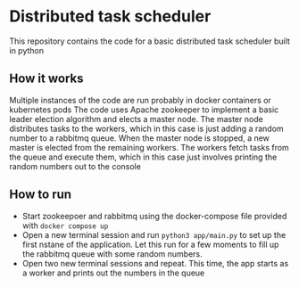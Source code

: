 # Distributed task scheduler

This repository contains the code for a basic distributed task scheduler built in python

## How it works
Multiple instances of the code are run probably in docker containers or kubernetes pods
The code uses Apache zookeeper to implement a basic leader election algorithm and elects a master node. The master node distributes tasks to the workers, which in this case is just adding a random number to a rabbitmq queue. When the master node is stopped, a new master is elected from the remaining workers.
The workers fetch tasks from the queue and execute them, which in this case just involves printing the random numbers out to the console

## How to run
- Start zookeepoer and rabbitmq using the docker-compose file provided with `docker compose up`
- Open a new terminal session and run `python3 app/main.py` to set up the first nstane of the application. Let this run for a few moments to fill up the rabbitmq queue with some random numbers.
- Open two new terminal sessions and repeat. This time, the app starts as a worker and prints out the numbers in the queue
